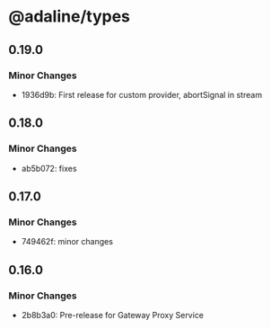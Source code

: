 # @adaline/types

## 0.19.0

### Minor Changes

- 1936d9b: First release for custom provider, abortSignal in stream

## 0.18.0

### Minor Changes

- ab5b072: fixes

## 0.17.0

### Minor Changes

- 749462f: minor changes

## 0.16.0

### Minor Changes

- 2b8b3a0: Pre-release for Gateway Proxy Service
